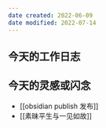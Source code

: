```yaml
---
date created: 2022-06-09
date modified: 2022-07-14
---
```


## 今天的工作日志

## 今天的灵感或闪念

- [[obsidian publish 发布]]
- [[素昧平生与一见如故]]
